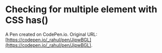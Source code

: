 # Checking for multiple element  with CSS has()

A Pen created on CodePen.io. Original URL: [https://codepen.io/_rahul/pen/JjpwBGL](https://codepen.io/_rahul/pen/JjpwBGL).


